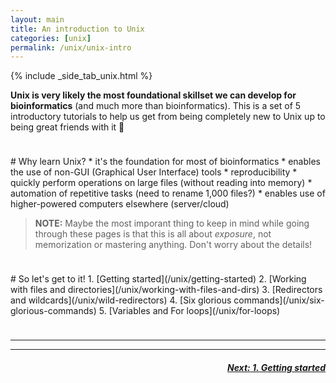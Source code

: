 ```yaml
---
layout: main
title: An introduction to Unix
categories: [unix]
permalink: /unix/unix-intro
---
```


{% include _side_tab_unix.html %}

**Unix is very likely the most foundational skillset we can develop for bioinformatics** (and much more than bioinformatics). This is a set of 5 introductory tutorials to help us get from being completely new to Unix up to being great friends with it 🙂 

<hr style="height:10px; visibility:hidden;" />
# Why learn Unix?
*  it's the foundation for most of bioinformatics
*  enables the use of non-GUI (Graphical User Interface) tools
*  reproducibility
*  quickly perform operations on large files (without reading into memory)
*  automation of repetitive tasks (need to rename 1,000 files?)
*  enables use of higher-powered computers elsewhere (server/cloud)  

>**NOTE:** Maybe the most imporant thing to keep in mind while going through these pages is that this is all about <i>exposure</i>, not memorization or mastering anything. Don't worry about the details!  

<hr style="height:10px; visibility:hidden;" />
# So let's get to it!
1. [Getting started](/unix/getting-started)
2. [Working with files and directories](/unix/working-with-files-and-dirs)
3. [Redirectors and wildcards](/unix/wild-redirectors)
4. [Six glorious commands](/unix/six-glorious-commands)
5. [Variables and For loops](/unix/for-loops)  

<hr style="height:10px; visibility:hidden;" />

---
---

<h5><a href="/unix/getting-started" style="float: right"><b>Next:</b> 1. Getting started</a></h5>
